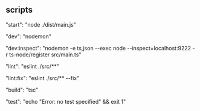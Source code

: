 scripts
--

"start": "node ./dist/main.js"
    
"dev": "nodemon"
    
"dev:inspect": "nodemon -e ts,json --exec node --inspect=localhost:9222 -r ts-node/register src/main.ts"
		
 "lint": "eslint ./src/**"
		
"lint:fix": "eslint ./src/** --fix"
		
"build": "tsc"
		
"test": "echo \"Error: no test specified\" && exit 1"
